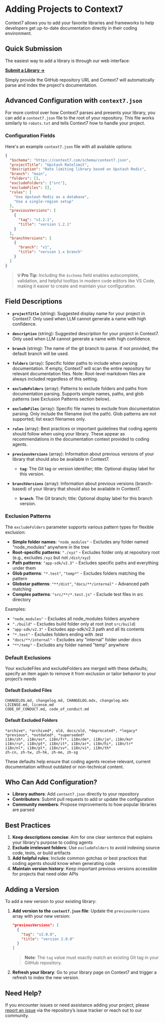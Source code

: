 # Adding Projects to Context7

Context7 allows you to add your favorite libraries and frameworks to help developers get up-to-date documentation directly in their coding environment.

## Quick Submission

The easiest way to add a library is through our web interface:

**[Submit a Library →](https://context7.com/add-library?tab=github)**

Simply provide the GitHub repository URL and Context7 will automatically parse and index the project's documentation.

## Advanced Configuration with `context7.json`

For more control over how Context7 parses and presents your library, you can add a `context7.json` file to the root of your repository. This file works similarly to `robots.txt` and tells Context7 how to handle your project.

### Configuration Fields

Here's an example `context7.json` file with all available options:

```json
{
  "$schema": "https://context7.com/schema/context7.json",
  "projectTitle": "Upstash Ratelimit",
  "description": "Rate limiting library based on Upstash Redis",
  "branch": "main",
  "folders": [],
  "excludeFolders": ["src"],
  "excludeFiles": [],
  "rules": [
    "Use Upstash Redis as a database",
    "Use a single-region setup"
  ],
  "previousVersions": [
    {
      "tag": "v1.2.1",
      "title": "version 1.2.1"
    }
  ],
  "branchVersions": [
    {
      "branch": "v1",
      "title": "version 1.x branch"
    }
  ]
}
```

> **💡 Pro Tip**: Including the `$schema` field enables autocomplete, validation, and helpful tooltips in modern code editors like VS Code, making it easier to create and maintain your configuration.

## Field Descriptions

- **`projectTitle`** (string): Suggested display name for your project in Context7. Only used when LLM
  cannot generate a name with high confidence.

- **`description`** (string): Suggested description for your project in Context7. Only used when LLM
  cannot generate a name with high confidence.

- **`branch`** (string): The name of the git branch to parse. If not provided, the default branch will
  be used.

- **`folders`** (array): Specific folder paths to include when parsing documentation. If empty, Context7
  will scan the entire repository for relevant documentation files. Note: Root-level markdown files are
  always included regardless of this setting.

- **`excludeFolders`** (array): Patterns to exclude folders and paths from documentation parsing.
  Supports simple names, paths, and glob patterns (see Exclusion Patterns section below).

- **`excludeFiles`** (array): Specific file names to exclude from documentation parsing. Only include the filename (not the path).
  Glob patterns are not supported; list exact filenames only.

- **`rules`** (array): Best practices or important guidelines that coding agents should follow when
  using your library. These appear as recommendations in the documentation context provided to coding
  agents.

- **`previousVersions`** (array): Information about previous versions of your library that should also
  be available in Context7.
  - **`tag`**: The Git tag or version identifier; title: Optional display label for this version.

- **`branchVersions`** (array): Information about previous versions (branch-based) of your library that should also
  be available in Context7.
  - **`branch`**: The Git branch; title: Optional display label for this branch version.

### Exclusion Patterns

The `excludeFolders` parameter supports various pattern types for flexible exclusion:

- **Simple folder names**: `"node_modules"` - Excludes any folder named "node_modules" anywhere in the
  tree
- **Root-specific patterns**: `"./xyz"` - Excludes folder only at repository root (e.g., excludes `/xyz`
  but not `/dist/xyz`)
- **Path patterns**: `"app-sdk/v2.3"` - Excludes specific paths and everything under them
- **Glob patterns**: `"*.test"`, `"temp*"` - Excludes folders matching the pattern
- **Globstar patterns**: `"**/dist"`, `"docs/**/internal"` - Advanced path matching
- **Complex patterns**: `"src/**/*.test.js"` - Exclude test files in src directory

Examples:

- `"node_modules"` - Excludes all node_modules folders anywhere
- `"./build"` - Excludes build folder only at root (not `src/build`)
- `"app-sdk/v2.3"` - Excludes app-sdk/v2.3 path and all its contents
- `"*.test"` - Excludes folders ending with .test
- `"docs/**/internal"` - Excludes any "internal" folder under docs
- `"**/temp"` - Excludes any folder named "temp" anywhere

### Default Exclusions

Your excludeFiles and excludeFolders are merged with these defaults; specify an item again to remove it from exclusion or tailor behavior to your project’s needs

#### Default Excluded Files

```
CHANGELOG.md, changelog.md, CHANGELOG.mdx, changelog.mdx
LICENSE.md, license.md
CODE_OF_CONDUCT.md, code_of_conduct.md
```

#### Default Excluded Folders

```
*archive*, *archived*, old, docs/old, *deprecated*, *legacy*
*previous*, *outdated*, *superseded*
i18n/zh*, i18n/es*, i18n/fr*, i18n/de*, i18n/ja*, i18n/ko*
i18n/ru*, i18n/pt*, i18n/it*, i18n/ar*, i18n/hi*, i18n/tr*
i18n/nl*, i18n/pl*, i18n/sv*, i18n/vi*, i18n/th*
zh-cn, zh-tw, zh-hk, zh-mo, zh-sg
```

These defaults help ensure that coding agents receive relevant, current documentation without outdated or non-technical content.

## Who Can Add Configuration?

- **Library authors**: Add `context7.json` directly to your repository
- **Contributors**: Submit pull requests to add or update the configuration
- **Community members**: Propose improvements to how popular libraries are parsed

## Best Practices

1. **Keep descriptions concise**: Aim for one clear sentence that explains your library's purpose to coding agents
2. **Exclude irrelevant folders**: Use `excludeFolders` to avoid indexing source code, tests, or build artifacts
3. **Add helpful rules**: Include common gotchas or best practices that coding agents should know when generating code
4. **Maintain version history**: Keep important previous versions accessible for projects that need older APIs

## Adding a Version

To add a new version to your existing library:

1. **Add version to the `context7.json` file**: Update the `previousVersions` array with your new version:

   ```json
   "previousVersions": [
     {
       "tag": "v2.0.0",
       "title": "version 2.0.0"
     }
   ]
   ```

   > **Note**: The `tag` value must exactly match an existing Git tag in your GitHub repository.

2. **Refresh your library**: Go to your library page on Context7 and trigger a refresh to index the new version.

## Need Help?

If you encounter issues or need assistance adding your project, please [report an issue](https://context7.com/add-library?tab=github) via the repository’s issue tracker or reach out to our community.
